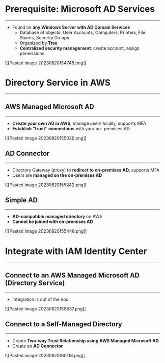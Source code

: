 # Prerequisite: Microsoft AD Services
---

* Found on **any Windows Server with AD Domain Services**
	* Database of objects: User Accounts, Computers, Printers, File Shares, Security Groups
	* Organized by **Tree**
	* **Centralized security management**: create account, assign permissions

![[Pasted image 20230820154748.png]]

# Directory Service in AWS
---

## AWS Managed Microsoft AD
---

* **Create your own AD in AWS**, manage users
locally, supports MFA
* **Establish “trust” connections** with your on-
premises AD

![[Pasted image 20230820155026.png]]

## AD Connector
---

* Directory Gateway (proxy) to **redirect to on-premises AD**, supports MFA
* Users are **managed on the on-premises AD**

![[Pasted image 20230820155242.png]]

## Simple AD
---

* **AD-compatible managed directory** on AWS
* **Cannot be joined with on-premises AD**

![[Pasted image 20230820155446.png]]

# Integrate with IAM Identity Center
---

## Connect to an AWS Managed Microsoft AD (Directory Service)
---

* Integration is out of the box

![[Pasted image 20230820155837.png]]

## Connect to a Self-Managed Directory
---

* Create **Two-way Trust Relationship using AWS Managed Microsoft AD**
* Create an **AD Connector**

![[Pasted image 20230820160118.png]]

